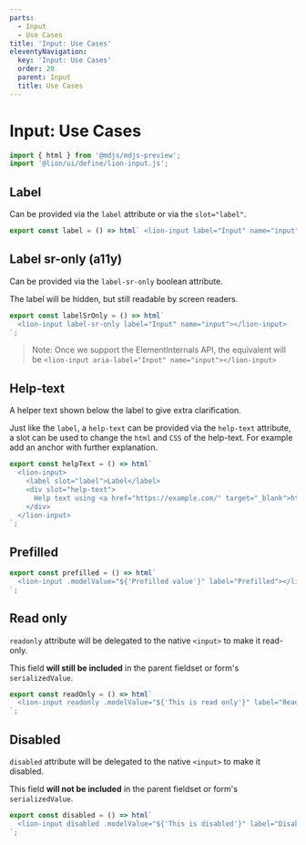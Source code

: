 ```yaml
---
parts:
  - Input
  - Use Cases
title: 'Input: Use Cases'
eleventyNavigation:
  key: 'Input: Use Cases'
  order: 20
  parent: Input
  title: Use Cases
---
```

# Input: Use Cases

```js script
import { html } from '@mdjs/mdjs-preview';
import '@lion/ui/define/lion-input.js';
```

## Label

Can be provided via the `label` attribute or via the `slot="label"`.

```js preview-story
export const label = () => html` <lion-input label="Input" name="input"></lion-input> `;
```

## Label sr-only (a11y)

Can be provided via the `label-sr-only` boolean attribute.

The label will be hidden, but still readable by screen readers.

```js preview-story
export const labelSrOnly = () => html`
  <lion-input label-sr-only label="Input" name="input"></lion-input>
`;
```

> Note: Once we support the ElementInternals API, the equivalent will be `<lion-input aria-label="Input" name="input"></lion-input>`

## Help-text

A helper text shown below the label to give extra clarification.

Just like the `label`, a `help-text` can be provided via the `help-text` attribute, a slot can be used to change the `html` and `CSS` of the help-text.
For example add an anchor with further explanation.

```js preview-story
export const helpText = () => html`
  <lion-input>
    <label slot="label">Label</label>
    <div slot="help-text">
      Help text using <a href="https://example.com/" target="_blank">html</a>
    </div>
  </lion-input>
`;
```

## Prefilled

```js preview-story
export const prefilled = () => html`
  <lion-input .modelValue="${'Prefilled value'}" label="Prefilled"></lion-input>
`;
```

## Read only

`readonly` attribute will be delegated to the native `<input>` to make it read-only.

This field **will still be included** in the parent fieldset or form's `serializedValue`.

```js preview-story
export const readOnly = () => html`
  <lion-input readonly .modelValue="${'This is read only'}" label="Read only"></lion-input>
`;
```

## Disabled

`disabled` attribute will be delegated to the native `<input>` to make it disabled.

This field **will not be included** in the parent fieldset or form's `serializedValue`.

```js preview-story
export const disabled = () => html`
  <lion-input disabled .modelValue="${'This is disabled'}" label="Disabled"></lion-input>
`;
```
